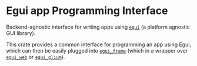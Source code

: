 # Egui app Programming Interface

Backend-agnostic interface for writing apps using [`egui`](https://crates.io/crates/egui) (a platform agnostic GUI library).

This crate provides a common interface for programming an app using Egui, which can then be easily plugged into [`egui_frame`](https://crates.io/crates/egui_frame) (which in a wrapper over  [`egui_web`](https://crates.io/crates/egui_web) or [`egui_glium`](https://crates.io/crates/egui_glium)).
